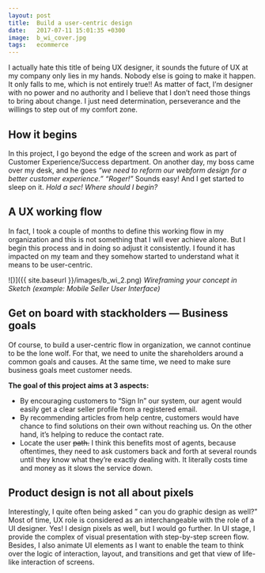 ```yaml
---
layout: post
title:  Build a user-centric design
date:   2017-07-11 15:01:35 +0300
image:  b_wi_cover.jpg
tags:   ecommerce
---
```


I actually hate this title of being UX designer, it sounds the future of UX at my company only lies in my hands. Nobody else is going to make it happen. It only falls to me, which is not entirely true!! As matter of fact, I’m designer with no power and no authority and I believe that I don’t need those things to bring about change. I just need determination, perseverance and the willings to step out of my comfort zone.


## How it begins

In this project, I go beyond the edge of the screen and work as part of Customer Experience/Success department. On another day, my boss came over my desk, and he goes
_“we need to reform our webform design for a better customer experience.” “Roger!”_ Sounds easy! And I get started to sleep on it. _Hold a sec! Where should I begin?_


## A UX working flow

In fact, I took a couple of months to define this working flow in my organization and this is not something that I will ever achieve alone. But I begin this process and in doing so adjust it consistently. I found it has impacted on my team and they somehow started to understand what it means to be user-centric.

![)]({{ site.baseurl }}/images/b_wi_2.png)
*Wireframing your concept in Sketch (example: Mobile Seller User Interface)*


## Get on board with stackholders — Business goals


Of course, to build a user-centric flow in organization, we cannot continue to be the lone wolf. For that, we need to unite the shareholders around a common goals and causes. At the same time, we need to make sure business goals meet customer needs.

**The goal of this project aims at 3 aspects:**

* By encouraging customers to “Sign In” our system, our agent would easily get a clear seller profile from a registered email.
* By recommending articles from help centre, customers would have chance to find solutions on their own without reaching us. On the other hand, it’s helping to reduce the contact rate.
* Locate the user ~~path.~~ I think this benefits most of agents, because oftentimes, they need to ask customers back and forth at several rounds until they know what they’re exactly dealing with. It literally costs time and money as it slows the service down.


## Product design is not all about pixels

Interestingly, I quite often being asked ” can you do graphic design as well?” Most of time, UX role is considered as an interchangeable with the role of a UI designer. Yes! I design pixels as well, but I would go further. In UI stage, I provide the complex of visual presentation with step-by-step screen flow. Besides, I also animate UI elements as I want to enable the team to think over the logic of interaction, layout, and transitions and get that view of life-like interaction of screens.